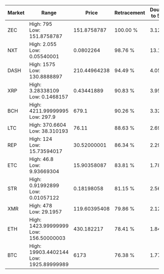 | Market | Range | Price| Retracement | Doubles to 50% |
| --- | --- | --- | --- | --- |
| ZEC | High: 795<br />Low: 151.8758787 | 151.8758787 | 100.00 % | 3.12 |
| NXT | High: 2.055<br />Low: 0.05540001 | 0.0802264 | 98.76 % | 13.15 |
| DASH | High: 1575<br />Low: 130.8888897 | 210.44964238 | 94.49 % | 4.05 |
| XRP | High: 3.28338109<br />Low: 0.1468157 | 0.43441889 | 90.83 % | 3.95 |
| BCH | High: 4211.99999995<br />Low: 297.9 | 679.1 | 90.26 % | 3.32 |
| LTC | High: 370.6604<br />Low: 38.310193 | 76.11 | 88.63 % | 2.69 |
| REP | High: 124<br />Low: 15.73594017 | 30.52000001 | 86.34 % | 2.29 |
| ETC | High: 46.8<br />Low: 9.93669304 | 15.90358087 | 83.81 % | 1.78 |
| STR | High: 0.91992899<br />Low: 0.01057122 | 0.18198058 | 81.15 % | 2.56 |
| XMR | High: 478<br />Low: 29.1957 | 119.60395408 | 79.86 % | 2.12 |
| ETH | High: 1423.99999999<br />Low: 156.50000003 | 430.182217 | 78.41 % | 1.84 |
| BTC | High: 19903.4402144<br />Low: 1925.89999989 | 6173 | 76.38 % | 1.77 |
